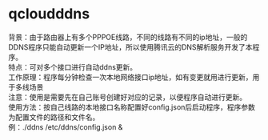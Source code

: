 # qcloudddns
背景：由于路由器上有多个PPPOE线路，不同的线路有不同的ip地址，一般的DDNS程序只能自动更新一个IP地址，所以使用腾讯云的DNS解析服务开发了本程序。  
特点：可对多个接口进行自动ddns更新。  
工作原理：程序每分钟检查一次本地网络接口ip地址，如有变更就用进行更新，用于多线场景  
注意：使用是需要先在自己账号创建好对应的记录，以便程序自动进行更新。  
使用方法：按自己线路的本地接口名称配置好config.json后启动程序，程序参数为配置文件的路径和文件名。  
例：./ddns /etc/ddns/config.json &

